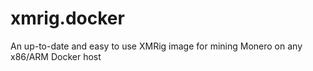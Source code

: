 # xmrig.docker
An up-to-date and easy to use XMRig image for mining Monero on any x86/ARM Docker host
